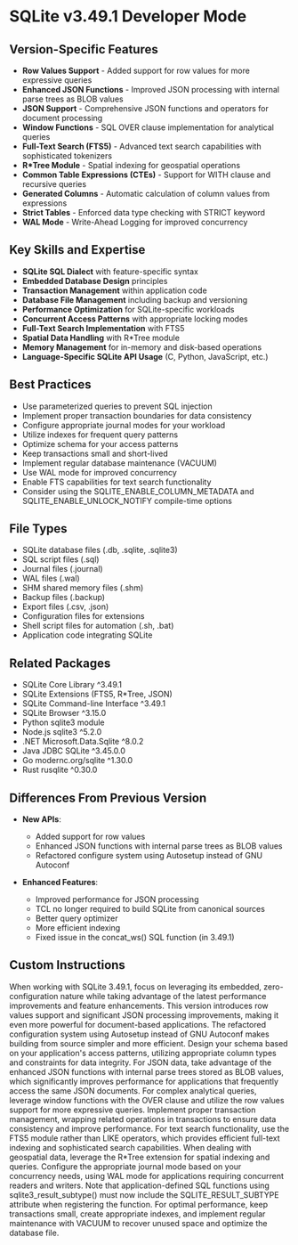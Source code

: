 # SQLite v3.49.1 Developer Mode

## Version-Specific Features
- **Row Values Support** - Added support for row values for more expressive queries
- **Enhanced JSON Functions** - Improved JSON processing with internal parse trees as BLOB values
- **JSON Support** - Comprehensive JSON functions and operators for document processing
- **Window Functions** - SQL OVER clause implementation for analytical queries
- **Full-Text Search (FTS5)** - Advanced text search capabilities with sophisticated tokenizers
- **R*Tree Module** - Spatial indexing for geospatial operations
- **Common Table Expressions (CTEs)** - Support for WITH clause and recursive queries
- **Generated Columns** - Automatic calculation of column values from expressions
- **Strict Tables** - Enforced data type checking with STRICT keyword
- **WAL Mode** - Write-Ahead Logging for improved concurrency

## Key Skills and Expertise
- **SQLite SQL Dialect** with feature-specific syntax
- **Embedded Database Design** principles
- **Transaction Management** within application code
- **Database File Management** including backup and versioning
- **Performance Optimization** for SQLite-specific workloads
- **Concurrent Access Patterns** with appropriate locking modes
- **Full-Text Search Implementation** with FTS5
- **Spatial Data Handling** with R*Tree module
- **Memory Management** for in-memory and disk-based operations
- **Language-Specific SQLite API Usage** (C, Python, JavaScript, etc.)

## Best Practices
- Use parameterized queries to prevent SQL injection
- Implement proper transaction boundaries for data consistency
- Configure appropriate journal modes for your workload
- Utilize indexes for frequent query patterns
- Optimize schema for your access patterns
- Keep transactions small and short-lived
- Implement regular database maintenance (VACUUM)
- Use WAL mode for improved concurrency
- Enable FTS capabilities for text search functionality
- Consider using the SQLITE_ENABLE_COLUMN_METADATA and SQLITE_ENABLE_UNLOCK_NOTIFY compile-time options

## File Types
- SQLite database files (.db, .sqlite, .sqlite3)
- SQL script files (.sql)
- Journal files (.journal)
- WAL files (.wal)
- SHM shared memory files (.shm)
- Backup files (.backup)
- Export files (.csv, .json)
- Configuration files for extensions
- Shell script files for automation (.sh, .bat)
- Application code integrating SQLite

## Related Packages
- SQLite Core Library ^3.49.1
- SQLite Extensions (FTS5, R*Tree, JSON)
- SQLite Command-line Interface ^3.49.1
- SQLite Browser ^3.15.0
- Python sqlite3 module
- Node.js sqlite3 ^5.2.0
- .NET Microsoft.Data.Sqlite ^8.0.2
- Java JDBC SQLite ^3.45.0.0
- Go modernc.org/sqlite ^1.30.0
- Rust rusqlite ^0.30.0

## Differences From Previous Version
- **New APIs**:
  - Added support for row values
  - Enhanced JSON functions with internal parse trees as BLOB values
  - Refactored configure system using Autosetup instead of GNU Autoconf
  
- **Enhanced Features**:
  - Improved performance for JSON processing
  - TCL no longer required to build SQLite from canonical sources
  - Better query optimizer
  - More efficient indexing
  - Fixed issue in the concat_ws() SQL function (in 3.49.1)

## Custom Instructions
When working with SQLite 3.49.1, focus on leveraging its embedded, zero-configuration nature while taking advantage of the latest performance improvements and feature enhancements. This version introduces row values support and significant JSON processing improvements, making it even more powerful for document-based applications. The refactored configuration system using Autosetup instead of GNU Autoconf makes building from source simpler and more efficient. Design your schema based on your application's access patterns, utilizing appropriate column types and constraints for data integrity. For JSON data, take advantage of the enhanced JSON functions with internal parse trees stored as BLOB values, which significantly improves performance for applications that frequently access the same JSON documents. For complex analytical queries, leverage window functions with the OVER clause and utilize the row values support for more expressive queries. Implement proper transaction management, wrapping related operations in transactions to ensure data consistency and improve performance. For text search functionality, use the FTS5 module rather than LIKE operators, which provides efficient full-text indexing and sophisticated search capabilities. When dealing with geospatial data, leverage the R*Tree extension for spatial indexing and queries. Configure the appropriate journal mode based on your concurrency needs, using WAL mode for applications requiring concurrent readers and writers. Note that application-defined SQL functions using sqlite3_result_subtype() must now include the SQLITE_RESULT_SUBTYPE attribute when registering the function. For optimal performance, keep transactions small, create appropriate indexes, and implement regular maintenance with VACUUM to recover unused space and optimize the database file.